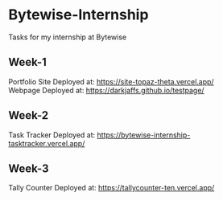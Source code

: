 # Bytewise-Internship
Tasks for my internship at Bytewise

## Week-1
Portfolio Site Deployed at: https://site-topaz-theta.vercel.app/ <br>
Webpage Deployed at: https://darkjaffs.github.io/testpage/ <br>

## Week-2
Task Tracker Deployed at: https://bytewise-internship-tasktracker.vercel.app/ <br>

## Week-3
Tally Counter Deployed at: https://tallycounter-ten.vercel.app/ <br>